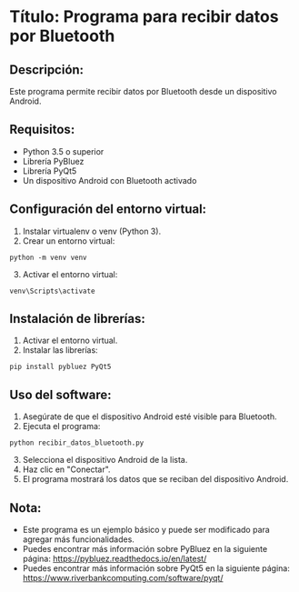 # Título: Programa para recibir datos por Bluetooth

## Descripción:

Este programa permite recibir datos por Bluetooth desde un dispositivo Android.

## Requisitos:

- Python 3.5 o superior
- Librería PyBluez
- Librería PyQt5
- Un dispositivo Android con Bluetooth activado

## Configuración del entorno virtual:

1. Instalar virtualenv o venv (Python 3).
2. Crear un entorno virtual:
```
python -m venv venv
```
3. Activar el entorno virtual:
```
venv\Scripts\activate
```

## Instalación de librerías:

1. Activar el entorno virtual.
2. Instalar las librerías:
```
pip install pybluez PyQt5
```

## Uso del software:

1. Asegúrate de que el dispositivo Android esté visible para Bluetooth.
2. Ejecuta el programa:
```
python recibir_datos_bluetooth.py
```
3. Selecciona el dispositivo Android de la lista.
4. Haz clic en "Conectar".
5. El programa mostrará los datos que se reciban del dispositivo Android.

## Nota:

- Este programa es un ejemplo básico y puede ser modificado para agregar más funcionalidades.
- Puedes encontrar más información sobre PyBluez en la siguiente página: https://pybluez.readthedocs.io/en/latest/
- Puedes encontrar más información sobre PyQt5 en la siguiente página: https://www.riverbankcomputing.com/software/pyqt/

